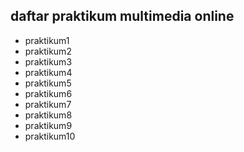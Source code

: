 <!DOCTYPE html>
<html>
<body>

<h2>daftar praktikum multimedia online</h2>

<ul>
  <li>praktikum1</li>
  <li>praktikum2</li>
  <li>praktikum3</li>
  <li>praktikum4</li>
  <li>praktikum5</li>
  <li>praktikum6</li>
  <li>praktikum7</li>
  <li>praktikum8</li>
  <li>praktikum9</li>
  <li>praktikum10</li>

</ul>  


</body>
</html>
